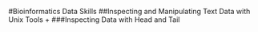 #Bioinformatics Data Skills
##Inspecting and Manipulating Text Data with Unix Tools
+
###Inspecting Data with Head and Tail
